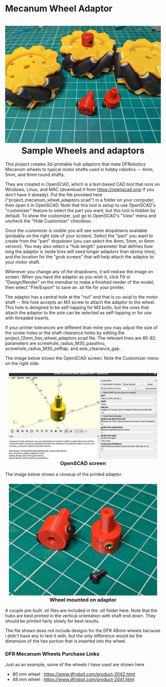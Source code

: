 # Mecanum Wheel Adaptor

<h1 align="center">
	<img width="853" src="https://github.com/dnkorte/mecanum_adaptor/blob/main/images/adaptors_and_wheels_853.jpg" alt="Picture of wheels and adaptors"><br>Sample Wheels and adaptors
</h1>


This project creates 3d-printable hub adaptors that mate DFRobotics Mecanum wheels to typical motor shafts used in hobby robotics -- 4mm, 5mm, and 6mm round shafts.

They are created in OpenSCAD, which is a text-based CAD tool that runs on Windows, Linux, and MAC (download it from https://openscad.org/ if you don't have it already).  Put the file provided here ("project_mecanum_wheel_adaptors.scad") in a folder on your computer, then open it in OpenSCAD.  Note that this tool is setup to use OpenSCAD's "customizer" feature to select the part you want, but this tool is hidden by default.  To show the customizer, just go to OpenSCAD's "View" menu and uncheck the "Hide Customizer" checkbox.

Once the customizer is visible you will see some dropdowns available (probably on the right side of your screen).  Select the "part" you want to create from the "part" dropdown (you can select the 4mm, 5mm, or 6mm version).  You may also select a "hub length" parameter that defines how long the adaptor is (wide tires will need longer adaptors than skinny tires), and the location for the "grub screws" that will help attach the adaptor to your motor shaft.

Whenever you change any of the dropdowns, it will redraw the image on screen.  When you have the adaptor as you wish it, click F6 or "Design/Render" on the menubar to make a finished render of the model, then select "File/Export" to save an .stl file for your printer.

The adaptor has a central hole at the "nut" end that is co-axial to the motor shaft -- this hole accepts an M3 screw to attach the adaptor to the wheel.  This hole is designed to be self-tapping for M3 bolts, but the ones that attach the adaptor to the axle can be selected as self-tapping or for use with threaded inserts.

If your printer tolerances are different than mine you may adjust the size of the screw holes or the shaft clearance holes by editing the project_12mm_hex_wheel_adaptors.scad file.  The relevant lines are 85-92; parameters are screwhole_radius_M30_passthru, screwhole_radius_M30_selftap, and axle_clearance_gap.

The image below shows the OpenSCAD screen.  Note the Customizer menu on the right side.

<h3 align="center">
	<img width="480" src="https://github.com/dnkorte/mecanum_adaptor/blob/main/images/openscad_mecanum_wheel_adaptor_thumb.jpg" alt="Picture of wheels and adaptors"><br>OpenSCAD screen
</h3>

The image below shows a closeup of the printed adaptor.
<h3 align="center">
	<img width="480" src="https://github.com/dnkorte/mecanum_adaptor/blob/main/images/closeup_adaptors_thumb.jpg" alt="closetup of adaptors"><br>Wheel mounted on adaptor
</h3>

A couple pre-built .stl files are included in the .stl folder here. Note that the hubs are best printed in the vertical orientation with shaft end down.  They should be printed fairly slowly for best results.  

The file shown does not include designs for the DFR 48mm wheels because i didn't have any to test it with, but the only difference would be the dimension of the hex portion that is inserted into the wheel.  

### DFR Mecanum Wheels Purchase Links</h3>
Just as an example, some of the wheels I have used are shown here
* 80 mm wheel : https://www.dfrobot.com/product-2042.html  
* 48 mm wheel : https://www.dfrobot.com/product-2041.html